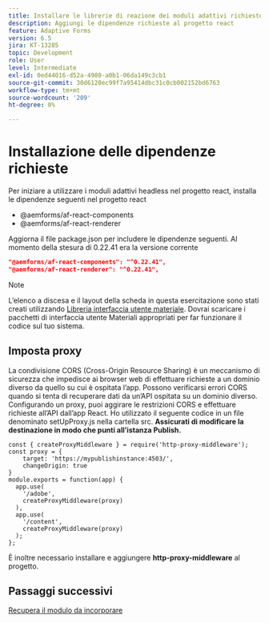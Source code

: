 ```yaml
---
title: Installare le librerie di reazione dei moduli adattivi richieste
description: Aggiungi le dipendenze richieste al progetto react
feature: Adaptive Forms
version: 6.5
jira: KT-13285
topic: Development
role: User
level: Intermediate
exl-id: 0ed44016-d52a-4980-a0b1-06da149c3cb1
source-git-commit: 30d6120ec99f7a95414dbc31c0cb002152bd6763
workflow-type: tm+mt
source-wordcount: '209'
ht-degree: 0%

---
```


# Installazione delle dipendenze richieste

Per iniziare a utilizzare i moduli adattivi headless nel progetto react, installa le dipendenze seguenti nel progetto react

* @aemforms/af-react-components
* @aemforms/af-react-renderer

Aggiorna il file package.json per includere le dipendenze seguenti. Al momento della stesura di 0.22.41 era la versione corrente

```json
"@aemforms/af-react-components": "^0.22.41",
"@aemforms/af-react-renderer": "^0.22.41",
```

>[!NOTE]
>
>L’elenco a discesa e il layout della scheda in questa esercitazione sono stati creati utilizzando [Libreria interfaccia utente materiale](https://mui.com/). Dovrai scaricare i pacchetti di interfaccia utente Materiali appropriati per far funzionare il codice sul tuo sistema.

## Imposta proxy

La condivisione CORS (Cross-Origin Resource Sharing) è un meccanismo di sicurezza che impedisce ai browser web di effettuare richieste a un dominio diverso da quello su cui è ospitata l’app. Possono verificarsi errori CORS quando si tenta di recuperare dati da un’API ospitata su un dominio diverso. Configurando un proxy, puoi aggirare le restrizioni CORS e effettuare richieste all’API dall’app React. Ho utilizzato il seguente codice in un file denominato setUpProxy.js nella cartella src. **Assicurati di modificare la destinazione in modo che punti all’istanza Publish.**

```
const { createProxyMiddleware } = require('http-proxy-middleware');
const proxy = {
    target: 'https://mypublishinstance:4503/',
    changeOrigin: true
}
module.exports = function(app) {
  app.use(
    '/adobe',
    createProxyMiddleware(proxy)
  ),
  app.use(
    '/content',
    createProxyMiddleware(proxy)
  );
};
```

È inoltre necessario installare e aggiungere **http-proxy-middleware** al progetto.

## Passaggi successivi

[Recupera il modulo da incorporare](./fetch-the-form.md)
